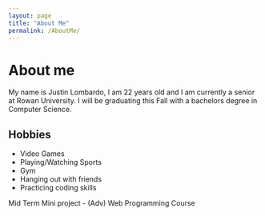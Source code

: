 ```yaml
---
layout: page
title: "About Me"
permalink: /AboutMe/
---
```

# About me

My name is Justin Lombardo, I am 22 years old and I am currently a senior at Rowan University. I will be graduating this Fall with a bachelors degree in Computer Science.

## Hobbies

- Video Games
- Playing/Watching Sports
- Gym
- Hanging out with friends
- Practicing coding skills

Mid Term Mini project  - (Adv) Web Programming Course